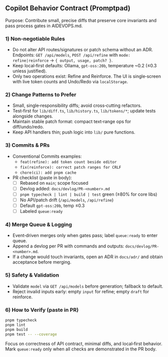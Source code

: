 ## Copilot Behavior Contract (Promptpad)

Purpose: Contribute small, precise diffs that preserve core invariants and pass process gates in AIDEVOPS.md.

### 1) Non‑negotiable Rules
- Do not alter API routes/signatures or patch schema without an ADR. Endpoints: `GET /api/models`, `POST /api/refine` with `mode: refine|reinforce` → `{ output, usage, patch? }`.
- Keep local‑first defaults: Ollama, `gpt-oss:20b`, temperature ~0.2 (≤0.3 unless justified).
- Only two operations exist: Refine and Reinforce. The UI is single‑screen with live token counts and Undo/Redo via `localStorage`.

### 2) Change Patterns to Prefer
- Small, single‑responsibility diffs; avoid cross‑cutting refactors.
- Test‑first for `lib/diff.ts`, `lib/history.ts`, `lib/tokens/*`; update tests alongside changes.
- Maintain stable patch format: compact text‑range ops for diff/undo/redo.
- Keep API handlers thin; push logic into `lib/` pure functions.

### 3) Commits & PRs
- Conventional Commits examples:
  - `feat(refine): add token count beside editor`
  - `fix(reinforce): correct patch ranges for CRLF`
  - `chore(ci): add pnpm cache`
- PR checklist (paste in body):
  - [ ] Rebased on `main`; scope focused
  - [ ] Devlog added: `docs/devlog/PR-<number>.md`
  - [ ] `pnpm typecheck | lint | build | test` green (≥80% for core libs)
  - [ ] No API/patch drift (`/api/models`, `/api/refine`)
  - [ ] Default `gpt-oss:20b`, temp ≤0.3
  - [ ] Labeled `queue:ready`

### 4) Merge Queue & Logging
- Event‑driven merges only when gates pass; label `queue:ready` to enter queue.
- Append a devlog per PR with commands and outputs: `docs/devlog/PR-<number>.md`.
- If a change would touch invariants, open an ADR in `docs/adr/` and obtain acceptance before merging.

### 5) Safety & Validation
- Validate `model` via `GET /api/models` before generation; fallback to default.
- Reject invalid inputs early: empty `input` for refine; empty `draft` for reinforce.

### 6) How to Verify (paste in PR)
```bash
pnpm typecheck
pnpm lint
pnpm build
pnpm test -- --coverage
```

Focus on correctness of API contract, minimal diffs, and local‑first behavior. Mark `queue:ready` only when all checks are demonstrated in the PR body.

